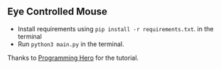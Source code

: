 ## Eye Controlled Mouse

- Install requirements using `pip install -r requirements.txt`. in the terminal
- Run `python3 main.py` in the terminal.

Thanks to [Programming Hero](https://www.youtube.com/ProgrammingHero) for the tutorial.